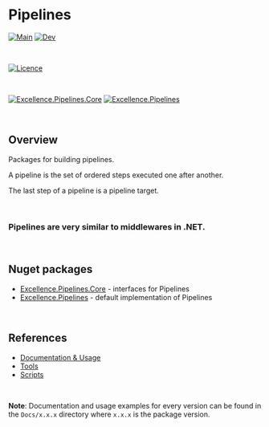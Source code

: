 # Pipelines

[![Main](https://flat.badgen.net/github/checks/ExcellenceDevelopment/Excellence.Pipelines/main/build-and-test?label=Main&cache=300)](https://github.com/ExcellenceDevelopment/Excellence.Pipelines/tree/main)
[![Dev](https://flat.badgen.net/github/checks/ExcellenceDevelopment/Excellence.Pipelines/dev/build-and-test?label=Dev&cache=300)](https://github.com/ExcellenceDevelopment/Excellence.Pipelines/tree/dev)

<br/>

[![Licence](https://flat.badgen.net/github/license/ExcellenceDevelopment/Excellence.Pipelines?label=Licence&color=4db2ff&cache=300)](https://github.com/ExcellenceDevelopment/Excellence.Pipelines/blob/main/LICENSE)

<br/>


[![Excellence.Pipelines.Core](https://flat.badgen.net/nuget/v/Excellence.Pipelines.Core?icon=nuget&label=Excellence.Pipelines.Core&color=4db2ff&cache=300)](https://www.nuget.org/packages/Excellence.Pipelines.Core/) 
[![Excellence.Pipelines](https://flat.badgen.net/nuget/v/Excellence.Pipelines?icon=nuget&label=Excellence.Pipelines&color=4db2ff&cache=300)](https://www.nuget.org/packages/Excellence.Pipelines/)

<br/>

## Overview

Packages for building pipelines.

A pipeline is the set of ordered steps executed one after another.

The last step of a pipeline is a pipeline target.

<br/>

### **Pipelines are very similar to middlewares in .NET.**

<br/>

## Nuget packages

 - [Excellence.Pipelines.Core](https://github.com/ExcellenceDevelopment/Excellence.Pipelines/tree/main/Excellence.Pipelines/Sources/Core/Excellence.Pipelines.Core) - interfaces for Pipelines 
 - [Excellence.Pipelines](https://github.com/ExcellenceDevelopment/Excellence.Pipelines/tree/main/Excellence.Pipelines/Sources/Infrastructure/Excellence.Pipelines) - default implementation of Pipelines 


<br />

## References

  - [Documentation & Usage](https://github.com/ExcellenceDevelopment/Excellence.Pipelines/tree/main/Excellence.Pipelines/Docs)
  - [Tools](https://github.com/ExcellenceDevelopment/Excellence.Pipelines/tree/main/Excellence.Pipelines/Docs/Tools)
  - [Scripts](https://github.com/ExcellenceDevelopment/Excellence.Pipelines/tree/main/Excellence.Pipelines/Scripts)

<br/>

**Note**: Documentation and usage examples for every version can be found in the `Docs/x.x.x` directory where `x.x.x` is the package version.
